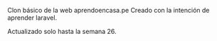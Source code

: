 Clon básico de la web aprendoencasa.pe 
Creado con la intención de aprender laravel.
 
Actualizado solo hasta la semana 26.
